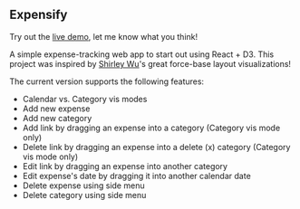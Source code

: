 

## Expensify

Try out the [live demo](https://rcrm-remote-expensify.herokuapp.com/), let me know what you think!

A simple expense-tracking web app to start out using React + D3. This project was inspired by [Shirley Wu](https://sxywu.com/)'s great force-base layout visualizations!

The current version supports the following features: 

* Calendar vs. Category vis modes
* Add new expense
* Add new category
* Add link by dragging an expense into a category (Category vis mode only) 
* Delete link by dragging an expense into a delete (x) category (Category vis mode only)  
* Edit link by dragging an expense into another category 
* Edit expense's date by dragging it into another calendar date 
* Delete expense using side menu 
* Delete category using side menu 